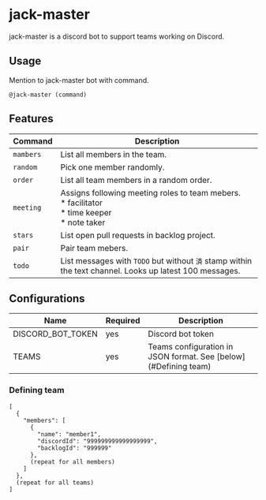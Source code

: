 # jack-master

jack-master is a discord bot to support teams working on Discord.

## Usage
Mention to jack-master bot with command.
```
@jack-master (command)
```

## Features

| Command   | Description                                                                                            |
|-----------|--------------------------------------------------------------------------------------------------------|
| `mambers` | List all members in the team.                                                                          |
| `random`  | Pick one member randomly.                                                                              |
| `order`   | List all team members in a random order.                                                               |
| `meeting` | Assigns following meeting roles to team mebers.<br/>* facilitator<br/>* time keeper<br/>* note taker   |
| `stars`   | List open pull requests in backlog project.                                                            |
| `pair`    | Pair team mebers.                                                                                      |
| `todo`    | List messages with `TODO` but without `済` stamp within the text channel. Looks up latest 100 messages. |


## Configurations

| Name              | Required | Description                                                     |
|-------------------|----------|-----------------------------------------------------------------|
| DISCORD_BOT_TOKEN | yes      | Discord bot token                                               |
| TEAMS             | yes      | Teams configuration in JSON format. See [below](#Defining team) |


### Defining team

```
[
  {
    "members": [
      {
        "name": "member1",
        "discordId": "999999999999999999",
        "backlogId": "999999"
      },
      (repeat for all members)
    ]
  },
  (repeat for all teams)
]
```
